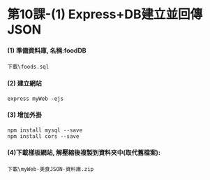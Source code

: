# 第10課-(1) Express+DB建立並回傳JSON


#### (1) 準備資料庫, 名稱:foodDB
```
下載\foods.sql
```


#### (2) 建立網站
```
express myWeb -ejs
```


#### (3) 增加外掛
```
npm install mysql --save
npm install cors --save
```


#### (4)下載樣板網站, 解壓縮後複製到<myWeb>資料夾中(取代舊檔案):
```
下載\myWeb-美食JSON-資料庫.zip
```

